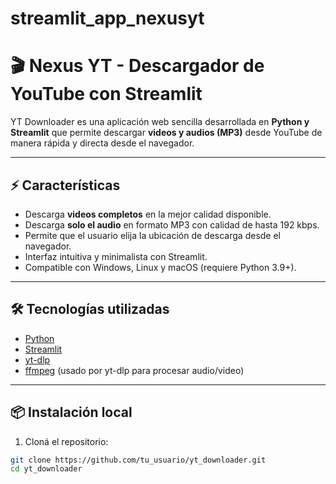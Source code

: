 # streamlit_app_nexusyt

# 🎬 Nexus YT - Descargador de YouTube con Streamlit

YT Downloader es una aplicación web sencilla desarrollada en **Python y Streamlit** que permite descargar **videos y audios (MP3)** desde YouTube de manera rápida y directa desde el navegador.

---

## ⚡ Características

- Descarga **videos completos** en la mejor calidad disponible.  
- Descarga **solo el audio** en formato MP3 con calidad de hasta 192 kbps.  
- Permite que el usuario elija la ubicación de descarga desde el navegador.  
- Interfaz intuitiva y minimalista con Streamlit.  
- Compatible con Windows, Linux y macOS (requiere Python 3.9+).

---

## 🛠️ Tecnologías utilizadas

- [Python](https://www.python.org/)  
- [Streamlit](https://streamlit.io/)  
- [yt-dlp](https://github.com/yt-dlp/yt-dlp)  
- [ffmpeg](https://ffmpeg.org/) (usado por yt-dlp para procesar audio/video)

---

## 📦 Instalación local

1. Cloná el repositorio:

```bash
git clone https://github.com/tu_usuario/yt_downloader.git
cd yt_downloader
